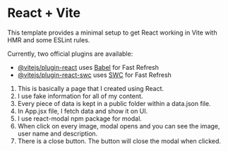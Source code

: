 # React + Vite

This template provides a minimal setup to get React working in Vite with HMR and some ESLint rules.

Currently, two official plugins are available:

- [@vitejs/plugin-react](https://github.com/vitejs/vite-plugin-react/blob/main/packages/plugin-react/README.md) uses [Babel](https://babeljs.io/) for Fast Refresh
- [@vitejs/plugin-react-swc](https://github.com/vitejs/vite-plugin-react-swc) uses [SWC](https://swc.rs/) for Fast Refresh


1. This is basically a page that I created using React.
2. I use fake information for all of my content.
3. Every piece of data is kept in a public folder within a data.json file.
4. In App.jsx file, I fetch data and show it on UI.
5. I use react-modal npm package for modal.
6. When click on every image, modal opens and you can see the image, user name and description.
7. There is a close button. The button will close the modal when clicked.
